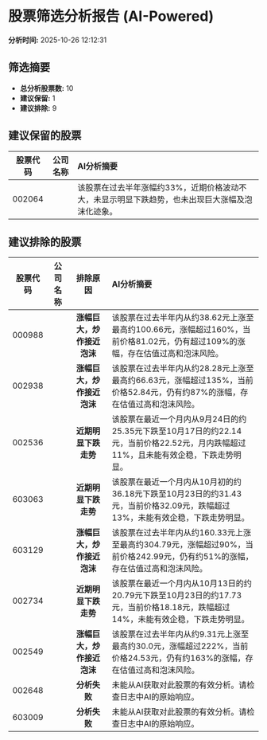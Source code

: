 # 股票筛选分析报告 (AI-Powered)

**分析时间:** 2025-10-26 12:12:31

## 筛选摘要

- **总分析股票数:** 10
- **建议保留:** 1
- **建议排除:** 9

## 建议保留的股票

| 股票代码 | 公司名称 | AI分析摘要 |
|:---:|:---:|:---|
| 002064 |  | 该股票在过去半年涨幅约33%，近期价格波动不大，未显示明显下跌趋势，也未出现巨大涨幅及泡沫化迹象。 |

## 建议排除的股票

| 股票代码 | 公司名称 | 排除原因 | AI分析摘要 |
|:---:|:---:|:---:|:---|
| 000988 |  | **涨幅巨大，炒作接近泡沫** | 该股票在过去半年内从约38.62元上涨至最高约100.66元，涨幅超过160%，当前价格81.02元，仍有超过109%的涨幅，存在估值过高和泡沫风险。 |
| 002938 |  | **涨幅巨大，炒作接近泡沫** | 该股票在过去半年内从约28.28元上涨至最高约66.63元，涨幅超过135%，当前价格52.84元，仍有约87%的涨幅，存在估值过高和泡沫风险。 |
| 002536 |  | **近期明显下跌走势** | 该股票在最近一个月内从9月24日的约25.35元下跌至10月17日的约22.14元，当前价格22.52元，月内跌幅超过11%，且未能有效企稳，下跌走势明显。 |
| 603063 |  | **近期明显下跌走势** | 该股票在最近一个月内从10月初的约36.18元下跌至10月23日的约31.43元，当前价格32.09元，跌幅超过13%，未能有效企稳，下跌走势明显。 |
| 603129 |  | **涨幅巨大，炒作接近泡沫** | 该股票在过去半年内从约160.33元上涨至最高约304.79元，涨幅超过90%，当前价格242.99元，仍有约51%的涨幅，存在估值过高和泡沫风险。 |
| 002734 |  | **近期明显下跌走势** | 该股票在最近一个月内从10月13日的约20.79元下跌至10月23日的约17.73元，当前价格18.18元，跌幅超过14%，未能有效企稳，下跌走势明显。 |
| 002549 |  | **涨幅巨大，炒作接近泡沫** | 该股票在过去半年内从约9.31元上涨至最高约30.0元，涨幅超过222%，当前价格24.53元，仍有约163%的涨幅，存在估值过高和泡沫风险。 |
| 002648 |  | **分析失败** | 未能从AI获取对此股票的有效分析。请检查日志中AI的原始响应。 |
| 603009 |  | **分析失败** | 未能从AI获取对此股票的有效分析。请检查日志中AI的原始响应。 |
